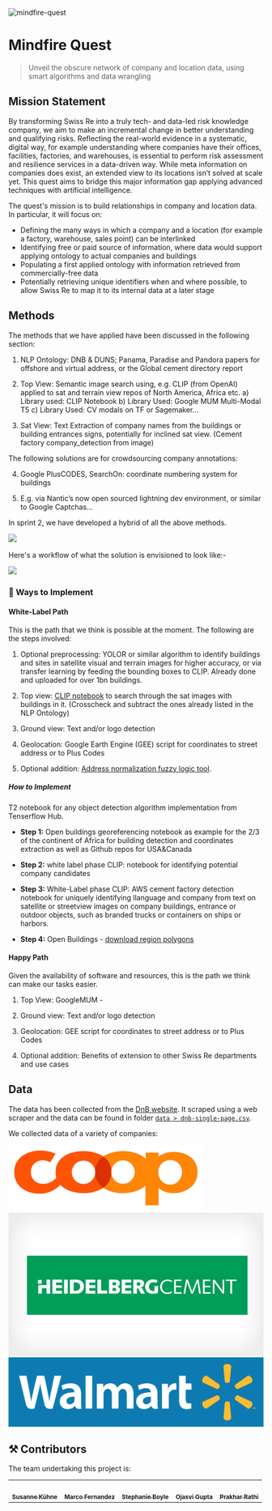![mindfire-quest](https://socialify.git.ci/prakharrathi25/mindfire-quest/image?description=1&descriptionEditable=Unveil%20the%20obscure%20network%20of%20company%20and%20location%20data%2C%20using%20smart%20algorithms%20and%20data%20wrangling&language=1&stargazers=1&theme=Dark)

#  Mindfire Quest
> Unveil the obscure network of company and location data, using smart algorithms and data wrangling

## Mission Statement

By transforming Swiss Re into a truly tech- and data-led risk knowledge company, we aim to make an incremental change in better understanding and qualifying risks. Reflecting the real-world evidence in a systematic, digital way, for example understanding where companies have their offices, facilities, factories, and warehouses, is essential to perform risk assessment and resilience services in a data-driven way. While meta information on companies does exist, an extended view to its locations isn’t solved at scale yet. This quest aims to bridge this major information gap applying advanced techniques with artificial intelligence.


The quest's mission  is to build relationships in company and location data. In particular, it will focus on:

* Defining the many ways in which a company and a location (for example a factory, warehouse, sales point) can be interlinked
* Identifying free or paid source of information, where data would support applying  ontology to actual companies and buildings
* Populating a first applied ontology with information retrieved from commercially-free data
* Potentially retrieving unique identifiers when and where possible, to allow Swiss Re to  map it to its internal data at a later stage

## Methods 

The methods that we have applied have been discussed in the following section: 

1. NLP Ontology: DNB & DUNS; Panama, Paradise and Pandora papers for offshore and virtual address, or the Global cement directory report 

2. Top View: Semantic image search using, e.g. CLIP (from OpenAI) applied to sat and terrain view repos of North America, Africa etc.
a) Library used: CLIP Notebook 
b) Library Used: Google MUM Multi-Modal T5 
c) Library Used: CV modals on TF or Sagemaker...

3. Sat View: Text Extraction of company names from the buildings or building entrances signs, potentially for inclined sat view. 
(Cement factory company_detection from image)

The following solutions are for crowdsourcing company annotations:

4. Google PlusCODES, SearchOn: coordinate numbering system for buildings

5. E.g. via Nantic’s now open sourced lightning dev environment, or similar to Google Captchas...

In sprint 2, we have developed a hybrid of all the above methods. 

![](https://i.imgur.com/L40UlW5.png)

Here's a workflow of what the solution is envisioned to look like:- 

![](https://i.imgur.com/aKmy6Pr.png)


### 🎯 Ways to Implement

#### White-Label Path 

This is the path that we think is possible at the moment. The following are the steps involved:

1. Optional preprocessing: YOLOR or similar algorithm to identify buildings and sites in satellite visual and terrain images for higher accuracy, or via transfer learning by feeding the bounding boxes to CLIP.
Already done and uploaded for over 1bn buildings.

2. Top view: [CLIP notebook](https://github.com/prakharrathi25/mindfire-quest/blob/main/notebooks/Cement%20Factory%20Beyond%20Tags%20-%20Semantic%20Search%20on%20images%20with%20OpenAI%20CLIP%20.ipynb) to search through the sat images with buildings in it. (Crosscheck and subtract the ones already listed in the NLP Ontology)

3. Ground view: Text and/or logo detection

4. Geolocation: Google Earth Engine (GEE) script for coordinates to street address or to Plus Codes 

5. Optional addition: [Address normalization fuzzy logic tool](https://fuzzy-address.herokuapp.com/). 

##### How to Implement 

T2 notebook for any object detection algorithm implementation from Tenserflow Hub.

- **Step 1:** Open buildings georeferencing notebook as example for the 2/3 of the continent of Africa for building detection and coordinates extraction as well as Github repos for USA&Canada

- **Step 2:** white label phase CLIP: notebook for identifying potential company candidates 
- **Step 3:**  White-Label phase CLIP:
AWS cement factory detection notebook for uniquely identifying llanguage and company from text on satellite or streetview images on company buildings, entrance or outdoor objects, such as branded trucks or containers on ships or harbors.
- **Step 4:** Open Buildings - [download region polygons](https://code.earthengine.google.com/?scriptPath=Examples:Datasets/GOOGLE_Research_open-buildings_v1_polygons)


#### Happy Path 

Given the availability of software and resources, this is the path we think can make our tasks easier. 

1. Top View: GoogleMUM - 

2. Ground view: Text and/or logo detection

3. Geolocation: GEE script for coordinates to street address  or to Plus Codes 

4. Optional addition: Benefits of extension to other Swiss Re departments and use cases	

							
## Data 

The data has been collected from the [DnB website](https://www.dnb.com/). It scraped using a web scraper and the data can be found in folder [`data > dnb-single-page.csv`](https://github.com/prakharrathi25/mindfire-quest/tree/main/data). 

We collected data of a variety of companies: 

![](logos\Coop.png)
![](logos\heidelbergcement030811.jpg)
![](logos\Walmart_logo_blue.png)


## ⚒️ Contributors 

The team undertaking this project is: 

<table>
  <tr>
    <td align="center"><a href="https://www.linkedin.com/in/susann-kuehne/"><img src="https://media-exp1.licdn.com/dms/image/C4D03AQGNjhB4EhW3Rw/profile-displayphoto-shrink_400_400/0/1538596662419?e=1639612800&v=beta&t=g7HbwlswjCCbqTQmNMDeyMf3XNBNBaAPcu32IOTUM5E" width="100px;" alt=""/><br /><sub><b>Susanne Kühne</b></sub></a><br /></td>
    <td align="center"><a href="https://www.linkedin.com/in/marco-fernandez007/"><img src="https://media-exp1.licdn.com/dms/image/C5103AQHObUiUibLVDw/profile-displayphoto-shrink_400_400/0/1517535393370?e=1639612800&v=beta&t=hiWpWOGM8UTq6WUQq4jZuKCVn8GpgipIQ4eAYK6jDew" width="100px;" alt=""/><br /><sub><b>Marco Fernandez</b></sub></a><br /></td>
    <td align="center"><a href="www.linkedin.com/in/stephanie-m-boyle"><img src="https://media-exp1.licdn.com/dms/image/C5603AQExHyRYpDjKwg/profile-displayphoto-shrink_400_400/0/1634037836541?e=1639612800&v=beta&t=4OGwRgWypXQsMl6Hdo5LfsfqvexTF0l1Nh20Ad8dSMs" width="100px;" alt=""/><br /><sub><b>Stephanie Boyle</b></sub></a><br /></td> 
    <td align="center"><a href="www.linkedin.com/in/gojasvi"><img src="https://media-exp1.licdn.com/dms/image/C5603AQEGDzN7tqq6wg/profile-displayphoto-shrink_400_400/0/1616522035764?e=1639612800&v=beta&t=7MyZcxQ-VixXnFUDfmyo8dyZMqEhM5X-05Gbraef1y8" width="100px;" alt=""/><br /><sub><b>Ojasvi Gupta</b></sub></a><br /></td> 
    <td align="center"><a href="https://prakharrathi.tech/"><img src="https://avatars.githubusercontent.com/u/38958532?v=4" width="100px;" alt=""/><br /><sub><b>Prakhar Rathi</b></sub></a><br /></td>
  </tr>
</table>

